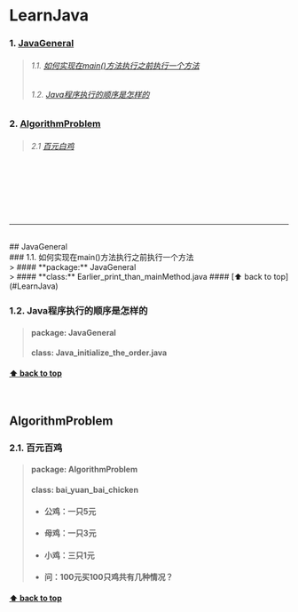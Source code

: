 <a id="LearnJava"></a>
# LearnJava
### 1. [JavaGeneral](#1)
  >###### 1.1. [如何实现在main()方法执行之前执行一个方法](#1.1)
  >###### 1.2. [Java程序执行的顺序是怎样的](#1.2)

### 2. [AlgorithmProblem](#2)
  >###### 2.1 [百元白鸡](#2.1)
<br>
<br>
<br>
<br>
<br>

***
<br>
<a id="1"></a>
## JavaGeneral <br>
<a id="1.1"></a>
### 1.1. 如何实现在main()方法执行之前执行一个方法 <br>
> #### **package:** JavaGeneral</span><br>
> #### **class:** Earlier_print_than_mainMethod.java
#### [⬆ back to top](#LearnJava)

<a id="1.2"></a>
### 1.2. Java程序执行的顺序是怎样的 <br>
> #### **package:** JavaGeneral</span><br>
> #### **class:** Java_initialize_the_order.java
#### [⬆ back to top](#LearnJava)

<br>

<a id="2"></a>
## AlgorithmProblem <br>
<a id="2.1"></a>
### 2.1. 百元百鸡

> #### package: AlgorithmProblem <br>
> #### class: bai_yuan_bai_chicken <br>
> * #### 公鸡：一只5元<br>
> * #### 母鸡：一只3元<br>
> * #### 小鸡：三只1元<br>
> * #### 问：100元买100只鸡共有几种情况？<br>
#### [⬆ back to top](#LearnJava)
<br>
<br>
<br>
<br>
<br>
<br>
<br>
<br>
<br>
<br>
<br>
<br>
<br>
<br>
<br>
<br>
<br>
<br>
<br>
<br>
<br>
<br>
<br>
<br>
<br>
<br>
<br>
<br>
<br>
<br>
